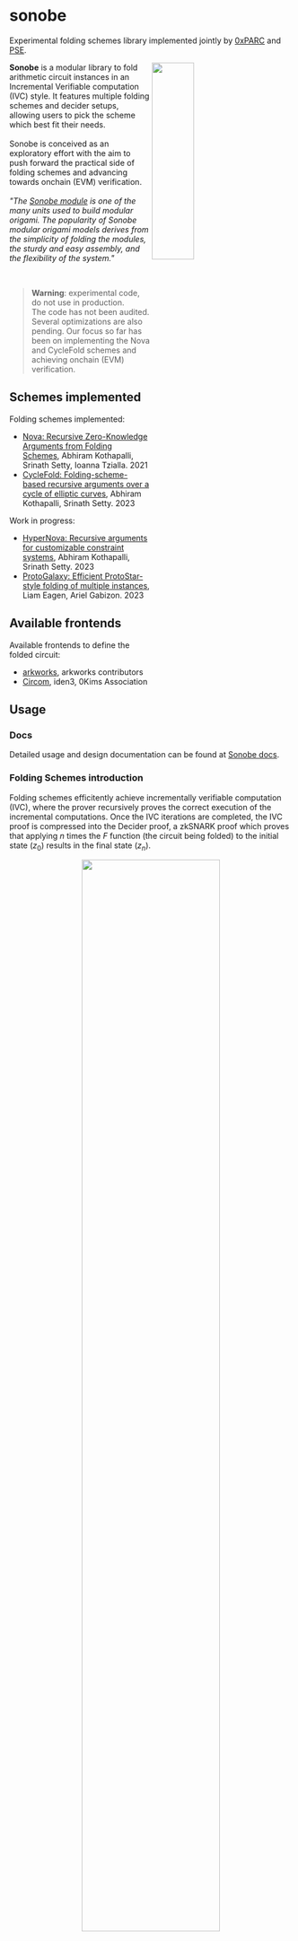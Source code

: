 # sonobe

Experimental folding schemes library implemented jointly by [0xPARC](https://0xparc.org/) and [PSE](https://pse.dev).

<img align="right" style="width:30%;min-width:250px;margin-bottom:20px;" src="https://privacy-scaling-explorations.github.io/sonobe-docs/imgs/sonobe.png">

<b>Sonobe</b> is a modular library to fold arithmetic circuit instances in an Incremental Verifiable computation (IVC) style. It features multiple folding schemes and decider setups, allowing users to pick the scheme which best fit their needs.
<br><br>
Sonobe is conceived as an exploratory effort with the aim to push forward the practical side of folding schemes and advancing towards onchain (EVM) verification.
<br><br>
<i>"The <a href="https://en.wikipedia.org/wiki/Sonobe">Sonobe module</a> is one of the many units used to build modular origami. The popularity of Sonobe modular origami models derives from the simplicity of folding the modules, the sturdy and easy assembly, and the flexibility of the system."</i>

<br>

> **Warning**: experimental code, do not use in production.<br>
> The code has not been audited. Several optimizations are also pending. Our focus so far has been on implementing the Nova and CycleFold schemes and achieving onchain (EVM) verification.

## Schemes implemented

Folding schemes implemented:

- [Nova: Recursive Zero-Knowledge Arguments from Folding Schemes](https://eprint.iacr.org/2021/370.pdf), Abhiram Kothapalli, Srinath Setty, Ioanna Tzialla. 2021
- [CycleFold: Folding-scheme-based recursive arguments over a cycle of elliptic curves](https://eprint.iacr.org/2023/1192.pdf), Abhiram Kothapalli, Srinath Setty. 2023

Work in progress:

- [HyperNova: Recursive arguments for customizable constraint systems](https://eprint.iacr.org/2023/573.pdf), Abhiram Kothapalli, Srinath Setty. 2023
- [ProtoGalaxy: Efficient ProtoStar-style folding of multiple instances](https://eprint.iacr.org/2023/1106.pdf), Liam Eagen, Ariel Gabizon. 2023

## Available frontends

Available frontends to define the folded circuit:

- [arkworks](https://github.com/arkworks-rs), arkworks contributors
- [Circom](https://github.com/iden3/circom), iden3, 0Kims Association

## Usage

### Docs

Detailed usage and design documentation can be found at [Sonobe docs](https://privacy-scaling-explorations.github.io/sonobe-docs/).

### Folding Schemes introduction

Folding schemes efficitently achieve incrementally verifiable computation (IVC), where the prover recursively proves the correct execution of the incremental computations.
Once the IVC iterations are completed, the IVC proof is compressed into the Decider proof, a zkSNARK proof which proves that applying $n$ times the $F$ function (the circuit being folded) to the initial state ($z_0$) results in the final state ($z_n$).


<p align="center">
    <img src="https://privacy-scaling-explorations.github.io/sonobe-docs/imgs/folding-main-idea-diagram.png" style="width:70%;" />
</p>

Where $w_i$ are the external witnesses used at each iterative step.

In other words, it allows to prove efficiently that $z_n = F(...~F(F(F(F(z_0, w_0), w_1), w_2), ...), w_{n-1})$.


### Overview of sonobe

Sonobe is a folding schemes modular library to fold arithmetic circuit instances in an incremental verifiable computation (IVC) style. It also provides the tools required to generate a zkSNARK proof out of an IVC proof and to verify it on Ethereum's EVM.

The development flow using Sonobe looks like:

1. Define a circuit to be folded
2. Set which folding scheme to be used (eg. Nova with CycleFold)
3. Set a final decider to generate the final proof (eg. Spartan over Pasta curves)
4. Generate the the decider verifier

<p align="center">
    <img src="https://privacy-scaling-explorations.github.io/sonobe-docs/imgs/sonobe-lib-pipeline.png"/>
</p>

The folding scheme and decider used can be swapped with a few lines of code (eg. switching from a Decider that uses two Spartan proofs over a cycle of curves, to a Decider that uses a single Groth16 proof over the BN254 to be verified in an Ethereum smart contract).

The [Sonobe docs](https://privacy-scaling-explorations.github.io/sonobe-docs/) contain more details about the usage and design of the library.

Complete examples can be found at [folding-schemes/examples](https://github.com/privacy-scaling-explorations/sonobe/tree/main/examples)

## License

Sonobe is [MIT Licensed](https://github.com/privacy-scaling-explorations/sonobe/blob/main/LICENSE).

## Acknowledgments

This project builds on top of multiple [arkworks](https://github.com/arkworks-rs) libraries. It uses Espresso system's [virtual polynomial](https://github.com/EspressoSystems/hyperplonk/blob/main/arithmetic/src/virtual_polynomial.rs) abstraction and its [SumCheck](https://github.com/EspressoSystems/hyperplonk/tree/main/subroutines/src/poly_iop/sum_check) implementation.

The Solidity templates used in `nova_cyclefold_verifier.sol`, use [iden3](https://github.com/iden3/snarkjs/blob/master/templates/verifier_groth16.sol.ejs)'s Groth16 implementation and a KZG10 Solidity template adapted from [weijiekoh/libkzg](https://github.com/weijiekoh/libkzg).

In addition to the direct code contributors who make this repository possible, this project has been made possible by many conversations with [Srinath Setty](https://github.com/srinathsetty), [Lev Soukhanov](https://github.com/levs57), [Matej Penciak](https://github.com/mpenciak), [Adrian Hamelink](https://github.com/adr1anh), [François Garillot](https://github.com/huitseeker), [Daniel Marin](https://github.com/danielmarinq), [Han Jian](https://github.com/han0110), [Wyatt Benno](https://github.com/wyattbenno777), [Nikkolas Gailly](https://github.com/nikkolasg) and [Nalin Bhardwaj](https://github.com/nalinbhardwaj), to whom we are grateful.
